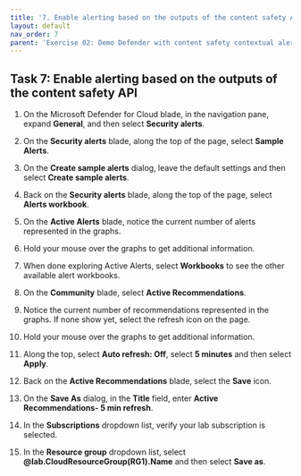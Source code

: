 ```yaml
---
title: '7. Enable alerting based on the outputs of the content safety API'
layout: default
nav_order: 7
parent: 'Exercise 02: Demo Defender with content safety contextual alert from AOAI'
---
```


## Task 7: Enable alerting based on the outputs of the content safety API 


1. On the Microsoft Defender for Cloud blade, in the navigation pane, expand **General**, and then select **Security alerts**. 

1. On the **Security alerts** blade, along the top of the page, select **Sample Alerts**.

1. On the **Create sample alerts** dialog, leave the default settings and then select **Create sample alerts**.

1. Back on the **Security alerts** blade, along the top of the page, select **Alerts workbook**.

1. On the **Active Alerts** blade, notice the current number of alerts represented in the graphs.

1. Hold your mouse over the graphs to get additional information.

1. When done exploring Active Alerts, select **Workbooks** to see the other available alert workbooks.

1. On the **Community** blade, select **Active Recommendations**.

1. Notice the current number of recommendations represented in the graphs. If none show yet, select the refresh icon on the page.

1. Hold your mouse over the graphs to get additional information.

1. Along the top, select **Auto refresh: Off**, select **5 minutes** and then select **Apply**.

1. Back on the **Active Recommendations** blade, select the **Save** icon.

1. On the **Save As** dialog, in the **Title** field, enter **Active Recommendations- 5 min refresh**.

1. In the **Subscriptions** dropdown list, verify your lab subscription is selected.

1. In the **Resource group** dropdown list, select **@lab.CloudResourceGroup(RG1).Name** and then select **Save as**.